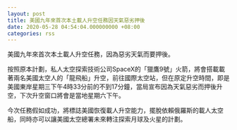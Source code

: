 ```yaml
---
layout: post
title: 美國九年來首次本土載人升空任務因天氣惡劣押後
date: 2020-05-28 04:54:04.000000000 +08:00
categories: rss
---
```


美國九年來首次本土載人升空任務，因為惡劣天氣而要押後。

按照原本計劃，私人太空探索技術公司SpaceX的「獵鷹9號」火箭，將會搭載載著兩名美國太空人的「龍飛船」升空，前往國際太空站，但在原定升空時間，即是美國東岸星期三下午4時33分前的不到17分鐘，當局宣布因為天氣惡劣而押後升空，下次升空窗口將會是當地星期六下午。

今次任務假如成功，將標誌美國恢復載人升空能力，擺脫依賴俄羅斯的載人太空船，同時亦可以讓美國太空總署未來轉注探索月球及火星的計劃。
